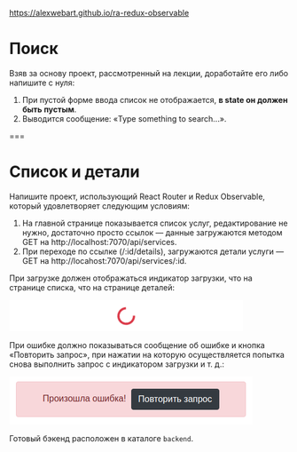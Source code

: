 https://alexwebart.github.io/ra-redux-observable

Поиск
===

Взяв за основу проект, рассмотренный на лекции, доработайте его либо напишите с нуля:

1. При пустой форме ввода список не отображается, **в state он должен быть пустым**.
2. Выводится сообщение: «Type something to search...».

===

Список и детали
===

Напишите проект, использующий React Router и Redux Observable, который удовлетворяет следующим условиям:

1. На главной странице показывается список услуг, редактирование не нужно, достаточно просто ссылок — данные загружаются методом GET на http://localhost:7070/api/services.
1. При переходе по ссылке (/:id/details), загружаются детали услуги — GET на http://locahost:7070/api/services/:id.

При загрузке должен отображаться индикатор загрузки, что на странице списка, что на странице деталей:

![](./src/assets/spinner.png)

При ошибке должно показываться сообщение об ошибке и кнопка «Повторить запрос», при нажатии на которую осуществляется попытка снова выполнить запрос с индикатором загрузки и т. д.:

![](./src/assets/retry.png)

Готовый бэкенд расположен в каталоге `backend`.

